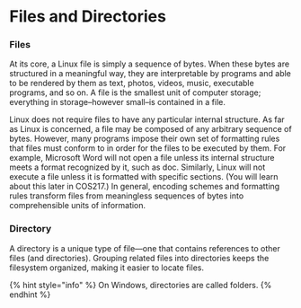 # Files and Directories

### Files

At its core, a Linux file is simply a sequence of bytes. When these bytes are structured in a meaningful way, they are interpretable by programs and able to be rendered by them as text, photos, videos, music, executable programs, and so on. A file is the smallest unit of computer storage; everything in storage–however small–is contained in a file.&#x20;

Linux does not require files to have any particular internal structure. As far as Linux is concerned, a file may be composed of any arbitrary sequence of bytes. However, many programs impose their own set of formatting rules that files must conform to in order for the files to be executed by them. For example, Microsoft Word will not open a file unless its internal structure meets a format recognized by it, such as doc. Similarly, Linux will not execute a file unless it is formatted with specific sections. (You will learn about this later in COS217.) In general, encoding schemes and formatting rules transform files from meaningless sequences of bytes into comprehensible units of information. &#x20;

### Directory

A directory is a unique type of file—one that contains references to other files (and directories). Grouping related files into directories keeps the filesystem organized, making it easier to locate files.&#x20;

{% hint style="info" %}
On Windows, directories are called folders.
{% endhint %}
